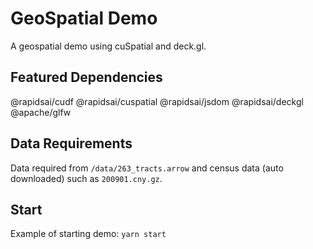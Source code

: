 # GeoSpatial Demo
A geospatial demo using cuSpatial and deck.gl. 

## Featured Dependencies
@rapidsai/cudf
@rapidsai/cuspatial
@rapidsai/jsdom
@rapidsai/deckgl
@apache/glfw

## Data Requirements
Data required from `/data/263_tracts.arrow` and census data (auto downloaded) such as `200901.cny.gz`.

## Start
Example of starting demo:
`yarn start`